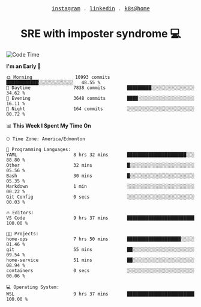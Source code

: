 <p align="center">
  <samp>
    <a href="https://www.instagram.com/lildrunkensmurf/">instagram</a> .
    <a href="https://www.linkedin.com/in/joryirving/">linkedin</a> .
    <a href="https://github.com/joryirving/k3s-home-cluster">k8s@home</a>
  </samp>
</p>

<h1 align="center">
  SRE with imposter syndrome 💻
</h1>

<!--START_SECTION:waka-->
![Code Time](http://img.shields.io/badge/Code%20Time-139%20hrs%2038%20mins-blue)

**I'm an Early 🐤** 

```text
🌞 Morning                10993 commits       ████████████░░░░░░░░░░░░░   48.55 % 
🌆 Daytime                7838 commits        █████████░░░░░░░░░░░░░░░░   34.62 % 
🌃 Evening                3648 commits        ████░░░░░░░░░░░░░░░░░░░░░   16.11 % 
🌙 Night                  164 commits         ░░░░░░░░░░░░░░░░░░░░░░░░░   00.72 % 
```


📊 **This Week I Spent My Time On** 

```text
🕑︎ Time Zone: America/Edmonton

💬 Programming Languages: 
YAML                     8 hrs 32 mins       ██████████████████████░░░   88.80 % 
Other                    32 mins             █░░░░░░░░░░░░░░░░░░░░░░░░   05.56 % 
Bash                     30 mins             █░░░░░░░░░░░░░░░░░░░░░░░░   05.35 % 
Markdown                 1 min               ░░░░░░░░░░░░░░░░░░░░░░░░░   00.22 % 
Git Config               0 secs              ░░░░░░░░░░░░░░░░░░░░░░░░░   00.03 % 

🔥 Editors: 
VS Code                  9 hrs 37 mins       █████████████████████████   100.00 % 

🐱‍💻 Projects: 
home-ops                 7 hrs 50 mins       ████████████████████░░░░░   81.46 % 
git                      55 mins             ██░░░░░░░░░░░░░░░░░░░░░░░   09.54 % 
home-service             51 mins             ██░░░░░░░░░░░░░░░░░░░░░░░   08.94 % 
containers               0 secs              ░░░░░░░░░░░░░░░░░░░░░░░░░   00.06 % 

💻 Operating System: 
WSL                      9 hrs 37 mins       █████████████████████████   100.00 % 
```


<!--END_SECTION:waka-->
